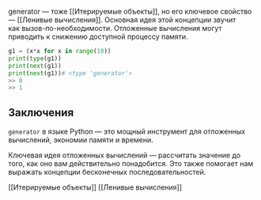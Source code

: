 generator — тоже [[Итерируемые объекты]], но его ключевое свойство — [[Ленивые вычисления]]. Основная идея этой концепции звучит как вызов-по-необходимости. Отложенные вычисления могут приводить к снижению доступной процессу памяти.
```python
g1 = (x*x for x in range(10))
print(type(g1))
print(next(g1))
print(next(g1))# <type 'generator'>
>> 0
>> 1
```
## Заключения

`generator` в языке Python — это мощный инструмент для отложенных вычислений, экономии памяти и времени.

Ключевая идея отложенных вычислений — рассчитать значение до того, как оно вам действительно понадобится. Это также помогает нам выражать концепции бесконечных последовательностей.

[[Итерируемые объекты]] [[Ленивые вычисления]] 